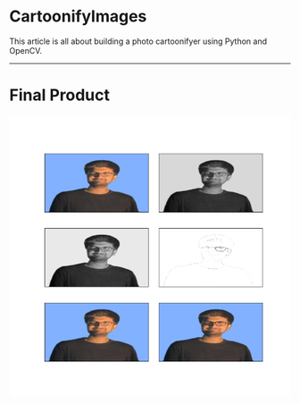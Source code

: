 # CartoonifyImages

This article is all about building a photo cartoonifyer using Python and OpenCV.

---
# Final Product
![](images/InternalWorking.png)